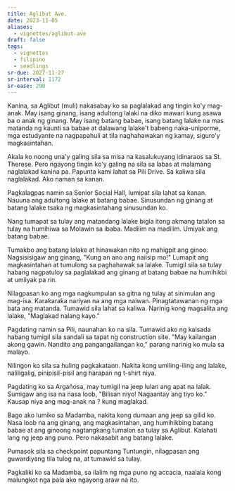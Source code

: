 ```yaml
---
title: Aglibut Ave.
date: 2023-11-05
aliases:
  - vignettes/aglibut-ave
draft: false
tags:
  - vignettes
  - filipino
  - seedlings
sr-due: 2027-11-27
sr-interval: 1172
sr-ease: 290
---
```

Kanina, sa Aglibut (muli) nakasabay ko sa paglalakad ang tingin ko'y mag-anak. May isang ginang, isang adultong lalaki na diko mawari kung asawa ba o anak ng ginang. May isang batang babae, isang batang lalake na mas matanda ng kaunti sa babae at dalawang lalake't babeng naka-uniporme, mga estudyante na nagpapahuli at tila naghahawakan ng kamay, siguro'y magkasintahan.

Akala ko noong una'y galing sila sa misa na kasalukuyang idinaraos sa St. Therese. Pero ngayong tingin ko'y galing na sila sa labas at malamang naglalakad kanina pa. Papunta kami lahat sa Pili Drive. Sa kaliwa sila naglalakad. Ako naman sa kanan.

Pagkalagpas namin sa Senior Social Hall, lumipat sila lahat sa kanan. Nauuna ang adultong lalake at batang babae. Sinusundan ng ginang at batang lalake tsaka ng magkasintahang sinusundan ko.

Nang tumapat sa tulay ang matandang lalake bigla itong akmang tatalon sa tulay na humihiwa sa Molawin sa ibaba. Madilim na madilim. Umiyak ang batang babae.

Tumakbo ang batang lalake at hinawakan nito ng mahigpit ang ginoo. Nagsisisigaw ang ginang, "Kung an ano ang naiisip mo!" Lumapit ang magkasintahan at tumulong sa paghahawak sa lalake. Tumigil sila sa tulay habang nagpatuloy sa paglalakad ang ginang at batang babae na humihikbi at umiiyak pa rin.

Nilagpasan ko ang mga nagkumpulan sa gitna ng tulay at sinimulan ang mag-isa. Karakaraka nariyan na ang mga naiwan. Pinagtatawanan ng mga bata ang matanda. Tumawid sila lahat sa kaliwa. Narinig kong magsalita ang lalake, "Maglakad nalang kayo."

Pagdating namin sa Pili, naunahan ko na sila. Tumawid ako ng kalsada habang tumigil sila sandali sa tapat ng construction site. "May kailangan akong gawin. Nandito ang pangangailangan ko," parang narinig ko mula sa malayo.

Nilingon ko sila sa huling pagkakataon. Nakita kong umiling-iling ang lalake, naliligalig, pinipisil-pisil ang harapan ng t-shirt niya.

Pagdating ko sa Argañosa, may tumigil na jeep lulan ang apat na lalak. Sumigaw ang isa na nasa loob, "Bilisan niyo! Nagaantay ang tiyo ko." Kausap niya ang mag-anak na ? kung maglakad.

Bago ako lumiko sa Madamba, nakita kong dumaan ang jeep sa gilid ko. Nasa loob na ang ginang, ang magkasintahan, ang humihikbing batang babae at ang ginoong nagtangkang tumalon sa tulay sa Aglibut. Kalahati lang ng jeep ang puno. Pero nakasabit ang batang lalake.

Pumasok sila sa checkpoint papuntang Tuntungin, nilagpasan ang guwardiyang tila tulog na, at tumawid sa tulay.

Pagkaliki ko sa Madamba, sa ilalim ng mga puno ng accacia, naalala kong malungkot nga pala ako ngayong araw na ito.